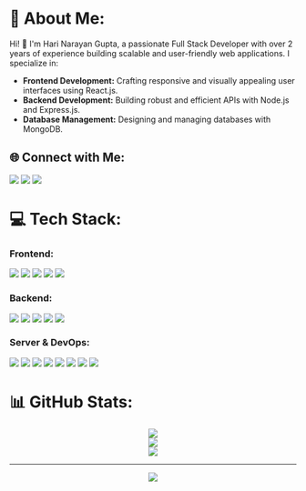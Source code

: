 # 💫 About Me:
Hi! 👋 I'm Hari Narayan Gupta, a passionate Full Stack Developer with over 2 years of experience building scalable and user-friendly web applications. I specialize in:  
- **Frontend Development:** Crafting responsive and visually appealing user interfaces using React.js.  
- **Backend Development:** Building robust and efficient APIs with Node.js and Express.js.  
- **Database Management:** Designing and managing databases with MongoDB.  

## 🌐 Connect with Me:
<p align="left">
  <a href="https://facebook.com/abhishek.gupta.hari"><img src="https://img.shields.io/badge/Facebook-%231877F2.svg?style=for-the-badge&logo=Facebook&logoColor=white"/></a>
  <a href="https://instagram.com/_abhishekgupta30"><img src="https://img.shields.io/badge/Instagram-%23E4405F.svg?style=for-the-badge&logo=Instagram&logoColor=white"/></a>
  <a href="https://linkedin.com/in/hari-narayan-gupta-1b174a1b0"><img src="https://img.shields.io/badge/LinkedIn-%230077B5.svg?style=for-the-badge&logo=linkedin&logoColor=white"/></a>
</p>

# 💻 Tech Stack:

### Frontend:
<p align="left">
  <img src="https://img.shields.io/badge/html5-%23E34F26.svg?style=for-the-badge&logo=html5&logoColor=white"/>
  <img src="https://img.shields.io/badge/css3-%231572B6.svg?style=for-the-badge&logo=css3&logoColor=white"/>
  <img src="https://img.shields.io/badge/javascript-%23323330.svg?style=for-the-badge&logo=javascript&logoColor=%23F7DF1E"/>
  <img src="https://img.shields.io/badge/bootstrap-%238511FA.svg?style=for-the-badge&logo=bootstrap&logoColor=white"/>
  <img src="https://img.shields.io/badge/react-%2320232a.svg?style=for-the-badge&logo=react&logoColor=%2361DAFB"/>
</p>

### Backend:
<p align="left">
  <img src="https://img.shields.io/badge/java-%23ED8B00.svg?style=for-the-badge&logo=openjdk&logoColor=white"/>
  <img src="https://img.shields.io/badge/node.js-6DA55F?style=for-the-badge&logo=node.js&logoColor=white"/>
  <img src="https://img.shields.io/badge/express.js-%23404d59.svg?style=for-the-badge&logo=express&logoColor=white"/>
  <img src="https://img.shields.io/badge/mongodb-%234ea94b.svg?style=for-the-badge&logo=mongodb&logoColor=white"/>
  <img src="https://img.shields.io/badge/mysql-4479A1.svg?style=for-the-badge&logo=mysql&logoColor=white"/>
</p>

### Server & DevOps:
<p align="left">
  <img src="https://img.shields.io/badge/nginx-%23009639.svg?style=for-the-badge&logo=nginx&logoColor=white"/>
  <img src="https://img.shields.io/badge/docker-%230db7ed.svg?style=for-the-badge&logo=docker&logoColor=white"/>
  <img src="https://img.shields.io/badge/docker--compose-%232496ED.svg?style=for-the-badge&logo=docker&logoColor=white"/>
  <img src="https://img.shields.io/badge/jenkins-%23D24939.svg?style=for-the-badge&logo=jenkins&logoColor=white"/>
  <img src="https://img.shields.io/badge/netlify-%23000000.svg?style=for-the-badge&logo=netlify&logoColor=#00C7B7"/>
  <img src="https://img.shields.io/badge/render-%46E3B7.svg?style=for-the-badge&logo=render&logoColor=white"/>
  <img src="https://img.shields.io/badge/git-%23F05033.svg?style=for-the-badge&logo=git&logoColor=white"/>
  <img src="https://img.shields.io/badge/github-%23121011.svg?style=for-the-badge&logo=github&logoColor=white"/>
</p>


# 📊 GitHub Stats:
<p align="center">
  <img src="https://github-readme-stats.vercel.app/api?username=Hari-Narayan-Gupta&theme=dark&hide_border=false&include_all_commits=true&count_private=true"/><br>
  <img src="https://github-readme-streak-stats.herokuapp.com/?user=Hari-Narayan-Gupta&theme=dark&hide_border=false"/><br>
  <img src="https://github-readme-stats.vercel.app/api/top-langs/?username=Hari-Narayan-Gupta&theme=dark&hide_border=false&include_all_commits=true&count_private=true&layout=compact"/>
</p>


---
<p align="center">
  <a href="https://visitcount.itsvg.in"><img src="https://visitcount.itsvg.in/api?id=Hari-Narayan-Gupta&icon=0&color=0"/></a>
</p>

<!-- Proudly created with GPRM ( https://gprm.itsvg.in ) -->
